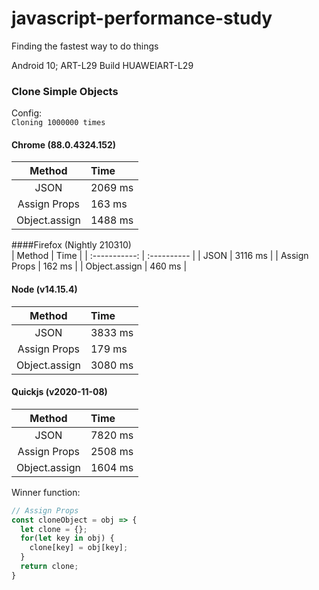 # javascript-performance-study
Finding the fastest way to do things

Android 10; ART-L29 Build HUAWEIART-L29

### Clone Simple Objects 
Config:  
```Cloning 1000000 times```  
  

#### Chrome (88.0.4324.152)   
|    Method     |     Time     |
| :-----------: | :----------  |
|     JSON      |    2069 ms   |
| Assign Props  |     163 ms   |
| Object.assign |    1488 ms   |

  

####Firefox (Nightly 210310)  
|    Method     |     Time     |
| :-----------: | :----------  |
|     JSON      |    3116 ms   |
| Assign Props  |     162 ms   |
| Object.assign |     460 ms   |
  
  

#### Node (v14.15.4)   
|    Method     |     Time     |
| :-----------: | :----------  |
|     JSON      |    3833 ms   |
| Assign Props  |     179 ms   |
| Object.assign |    3080 ms   |

#### Quickjs (v2020-11-08)  
|    Method     |     Time     |
| :-----------: | :----------  |
|     JSON      |    7820 ms   |
| Assign Props  |    2508 ms   |
| Object.assign |    1604 ms   |
  
  

Winner function:  
```js
// Assign Props
const cloneObject = obj => {
  let clone = {};
  for(let key in obj) {
    clone[key] = obj[key];
  }
  return clone;
}
```
